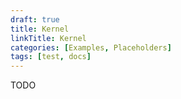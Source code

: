 ```yaml
---
draft: true
title: Kernel
linkTitle: Kernel
categories: [Examples, Placeholders]
tags: [test, docs]
---
```

 TODO